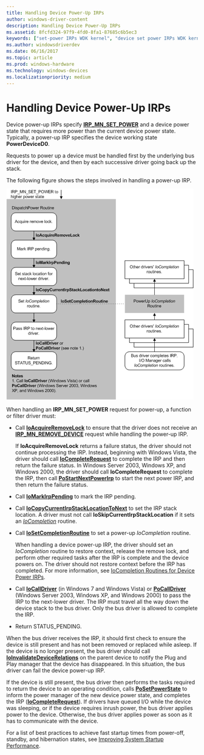 ```yaml
---
title: Handling Device Power-Up IRPs
author: windows-driver-content
description: Handling Device Power-Up IRPs
ms.assetid: 8fcfd324-97f9-4fd0-8fa1-87685c6b5ec3
keywords: ["set-power IRPs WDK kernel", "device set power IRPs WDK kernel", "power IRPs WDK kernel , device changes", "power-up IRPs WDK kernel", "startup power management WDK kernel", "restoring power WDK kernel"]
ms.author: windowsdriverdev
ms.date: 06/16/2017
ms.topic: article
ms.prod: windows-hardware
ms.technology: windows-devices
ms.localizationpriority: medium
---
```


# Handling Device Power-Up IRPs





Device power-up IRPs specify [**IRP\_MN\_SET\_POWER**](https://msdn.microsoft.com/library/windows/hardware/ff551744) and a device power state that requires more power than the current device power state. Typically, a power-up IRP specifies the device working state **PowerDeviceD0**.

Requests to power up a device must be handled first by the underlying bus driver for the device, and then by each successive driver going back up the stack.

The following figure shows the steps involved in handling a power-up IRP.

![diagram illustrating handling a device power-up request](images/devd0.png)

When handling an **IRP\_MN\_SET\_POWER** request for power-up, a function or filter driver must:

-   Call [**IoAcquireRemoveLock**](https://msdn.microsoft.com/library/windows/hardware/ff548204) to ensure that the driver does not receive an [**IRP\_MN\_REMOVE\_DEVICE**](https://msdn.microsoft.com/library/windows/hardware/ff551738) request while handling the power-up IRP.

    If **IoAcquireRemoveLock** returns a failure status, the driver should not continue processing the IRP. Instead, beginning with Windows Vista, the driver should call [**IoCompleteRequest**](https://msdn.microsoft.com/library/windows/hardware/ff548343) to complete the IRP and then return the failure status. In Windows Server 2003, Windows XP, and Windows 2000, the driver should call **IoCompleteRequest** to complete the IRP, then call [**PoStartNextPowerIrp**](https://msdn.microsoft.com/library/windows/hardware/ff559776) to start the next power IRP, and then return the failure status.

-   Call [**IoMarkIrpPending**](https://msdn.microsoft.com/library/windows/hardware/ff549422) to mark the IRP pending.

-   Call [**IoCopyCurrentIrpStackLocationToNext**](https://msdn.microsoft.com/library/windows/hardware/ff548387) to set the IRP stack location. A driver must not call **IoSkipCurrentIrpStackLocation** if it sets an [*IoCompletion*](https://msdn.microsoft.com/library/windows/hardware/ff548354) routine.

-   Call [**IoSetCompletionRoutine**](https://msdn.microsoft.com/library/windows/hardware/ff549679) to set a power-up *IoCompletion* routine.

    When handling a device power-up IRP, the driver should set an *IoCompletion* routine to restore context, release the remove lock, and perform other required tasks after the IRP is complete and the device powers on. The driver should not restore context before the IRP has completed. For more information, see [IoCompletion Routines for Device Power IRPs](iocompletion-routines-for-device-power-irps.md).

-   Call [**IoCallDriver**](https://msdn.microsoft.com/library/windows/hardware/ff548336) (in Windows 7 and Windows Vista) or [**PoCallDriver**](https://msdn.microsoft.com/library/windows/hardware/ff559654) (Windows Server 2003, Windows XP, and Windows 2000) to pass the IRP to the next-lower driver. The IRP must travel all the way down the device stack to the bus driver. Only the bus driver is allowed to complete the IRP.

-   Return STATUS\_PENDING.

When the bus driver receives the IRP, it should first check to ensure the device is still present and has not been removed or replaced while asleep. If the device is no longer present, the bus driver should call [**IoInvalidateDeviceRelations**](https://msdn.microsoft.com/library/windows/hardware/ff549353) on the parent device to notify the Plug and Play manager that the device has disappeared. In this situation, the bus driver can fail the device power-up IRP.

If the device is still present, the bus driver then performs the tasks required to return the device to an operating condition, calls [**PoSetPowerState**](https://msdn.microsoft.com/library/windows/hardware/ff559765) to inform the power manager of the new device power state, and completes the IRP ([**IoCompleteRequest**](https://msdn.microsoft.com/library/windows/hardware/ff548343)). If drivers have queued I/O while the device was sleeping, or if the device requires inrush power, the bus driver applies power to the device. Otherwise, the bus driver applies power as soon as it has to communicate with the device.

For a list of best practices to achieve fast startup times from power-off, standby, and hibernation states, see [Improving System Startup Performance](improving-system-startup-performance.md).

 

 




